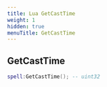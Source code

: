 ```yaml
---
title: Lua GetCastTime
weight: 1
hidden: true
menuTitle: GetCastTime
---
```

## GetCastTime
```lua
spell:GetCastTime(); -- uint32
```